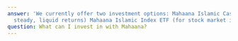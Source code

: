 ```yaml
---
answer: 'We currently offer two investment options: Mahaana Islamic Cash Fund (for
  steady, liquid returns) Mahaana Islamic Index ETF (for stock market investment)'
question: What can I invest in with Mahaana?
---
```

